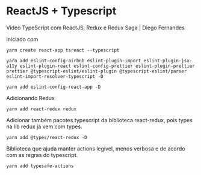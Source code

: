 # ReactJS + Typescript

Video TypeScript com ReactJS, Redux e Redux Saga | Diego Fernandes

Iniciado com

```console
yarn create react-app tsreact --typescript
```

```console
yarn add eslint-config-airbnb eslint-plugin-import eslint-plugin-jsx-a11y eslint-plugin-react eslint-config-prettier eslint-plugin-prettier prettier @typescript-eslint/eslint-plugin @typescript-eslint/parser eslint-import-resolver-typescript -D

yarn add eslint-config-react-app -D

```
Adicionando Redux

```console
yarn add react-redux redux
```

Adicionar também pacotes typescript da biblioteca react-redux, pois types na lib redux já vem com types.

```console
yarn add @types/react-redux -D
```

Biblioteca que ajuda manter actions legível, menos verbosa e de acordo com as regras do typescript.

```console
yarn add typesafe-actions
```